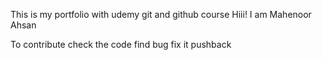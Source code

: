 This is my portfolio with udemy git and github course
Hiii! I am Mahenoor Ahsan

To contribute 
check the code 
find bug fix it pushback